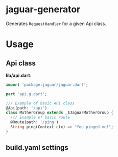 # jaguar-generator

Generates `RequestHandler` for a given Api class.

# Usage

## Api class

**lib/api.dart**:

```dart
import 'package:jaguar/jaguar.dart';

part 'api.g.dart';

/// Example of basic API class
@Api(path: '/api')
class MotherGroup extends _$JaguarMotherGroup {
  /// Example of basic route
  @Route(path: '/ping')
  String ping(Context ctx) => "You pinged me!";
}
```

## build.yaml settings

```yaml

```